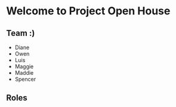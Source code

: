 # Welcome to Project Open House

## Team :)
- Diane
- Owen
- Luis
- Maggie 
- Maddie
- Spencer

## Roles